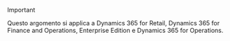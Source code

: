 > [!IMPORTANT]
> Questo argomento si applica a Dynamics 365 for Retail, Dynamics 365 for Finance and Operations, Enterprise Edition e Dynamics 365 for Operations.
